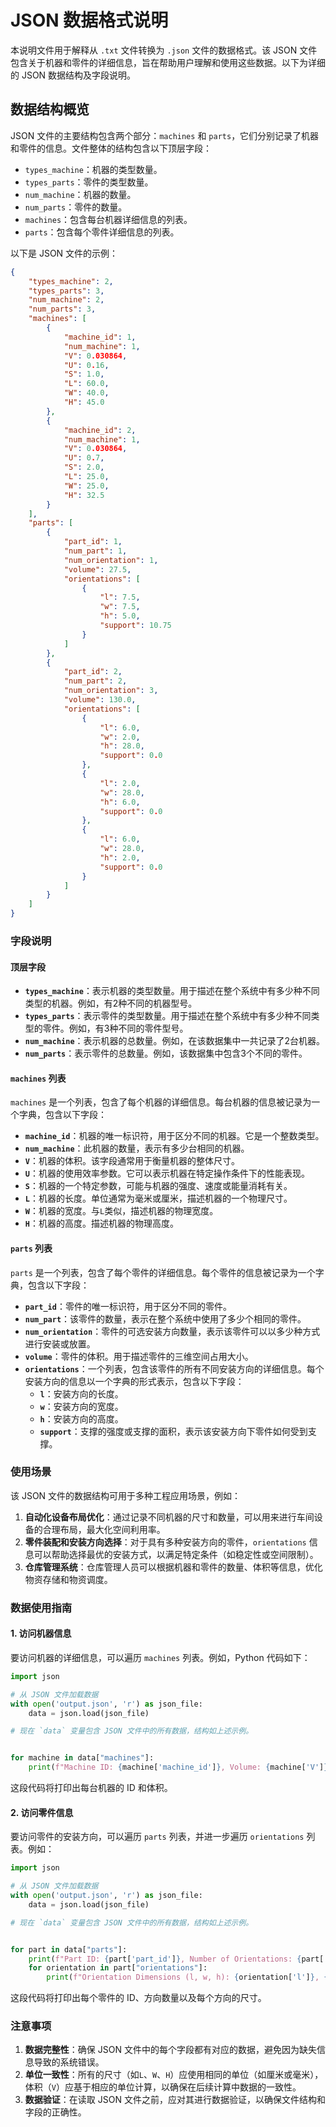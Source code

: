 # JSON 数据格式说明

本说明文件用于解释从 `.txt` 文件转换为 `.json` 文件的数据格式。该 JSON 文件包含关于机器和零件的详细信息，旨在帮助用户理解和使用这些数据。以下为详细的 JSON 数据结构及字段说明。

## 数据结构概览

JSON 文件的主要结构包含两个部分：`machines` 和 `parts`，它们分别记录了机器和零件的信息。文件整体的结构包含以下顶层字段：

- `types_machine`：机器的类型数量。
- `types_parts`：零件的类型数量。
- `num_machine`：机器的数量。
- `num_parts`：零件的数量。
- `machines`：包含每台机器详细信息的列表。
- `parts`：包含每个零件详细信息的列表。


以下是 JSON 文件的示例：

```json
{
    "types_machine": 2,
    "types_parts": 3,
    "num_machine": 2,
    "num_parts": 3,
    "machines": [
        {
            "machine_id": 1,
            "num_machine": 1,
            "V": 0.030864,
            "U": 0.16,
            "S": 1.0,
            "L": 60.0,
            "W": 40.0,
            "H": 45.0
        },
        {
            "machine_id": 2,
            "num_machine": 1,
            "V": 0.030864,
            "U": 0.7,
            "S": 2.0,
            "L": 25.0,
            "W": 25.0,
            "H": 32.5
        }
    ],
    "parts": [
        {
            "part_id": 1,
            "num_part": 1,
            "num_orientation": 1,
            "volume": 27.5,
            "orientations": [
                {
                    "l": 7.5,
                    "w": 7.5,
                    "h": 5.0,
                    "support": 10.75
                }
            ]
        },
        {
            "part_id": 2,
            "num_part": 2,
            "num_orientation": 3,
            "volume": 130.0,
            "orientations": [
                {
                    "l": 6.0,
                    "w": 2.0,
                    "h": 28.0,
                    "support": 0.0
                },
                {
                    "l": 2.0,
                    "w": 28.0,
                    "h": 6.0,
                    "support": 0.0
                },
                {
                    "l": 6.0,
                    "w": 28.0,
                    "h": 2.0,
                    "support": 0.0
                }
            ]
        }
    ]
}
```


### 字段说明

#### 顶层字段
- **`types_machine`**：表示机器的类型数量。用于描述在整个系统中有多少种不同类型的机器。例如，有2种不同的机器型号。
- **`types_parts`**：表示零件的类型数量。用于描述在整个系统中有多少种不同类型的零件。例如，有3种不同的零件型号。
- **`num_machine`**：表示机器的总数量。例如，在该数据集中一共记录了2台机器。
- **`num_parts`**：表示零件的总数量。例如，该数据集中包含3个不同的零件。

#### `machines` 列表
`machines` 是一个列表，包含了每个机器的详细信息。每台机器的信息被记录为一个字典，包含以下字段：
- **`machine_id`**：机器的唯一标识符，用于区分不同的机器。它是一个整数类型。
- **`num_machine`**：此机器的数量，表示有多少台相同的机器。
- **`V`**：机器的体积。该字段通常用于衡量机器的整体尺寸。
- **`U`**：机器的使用效率参数。它可以表示机器在特定操作条件下的性能表现。
- **`S`**：机器的一个特定参数，可能与机器的强度、速度或能量消耗有关。
- **`L`**：机器的长度。单位通常为毫米或厘米，描述机器的一个物理尺寸。
- **`W`**：机器的宽度。与`L`类似，描述机器的物理宽度。
- **`H`**：机器的高度。描述机器的物理高度。

#### `parts` 列表
`parts` 是一个列表，包含了每个零件的详细信息。每个零件的信息被记录为一个字典，包含以下字段：
- **`part_id`**：零件的唯一标识符，用于区分不同的零件。
- **`num_part`**：该零件的数量，表示在整个系统中使用了多少个相同的零件。
- **`num_orientation`**：零件的可选安装方向数量，表示该零件可以以多少种方式进行安装或放置。
- **`volume`**：零件的体积。用于描述零件的三维空间占用大小。
- **`orientations`**：一个列表，包含该零件的所有不同安装方向的详细信息。每个安装方向的信息以一个字典的形式表示，包含以下字段：
  - **`l`**：安装方向的长度。
  - **`w`**：安装方向的宽度。
  - **`h`**：安装方向的高度。
  - **`support`**：支撑的强度或支撑的面积，表示该安装方向下零件如何受到支撑。

### 使用场景
该 JSON 文件的数据结构可用于多种工程应用场景，例如：
1. **自动化设备布局优化**：通过记录不同机器的尺寸和数量，可以用来进行车间设备的合理布局，最大化空间利用率。
2. **零件装配和安装方向选择**：对于具有多种安装方向的零件，`orientations` 信息可以帮助选择最优的安装方式，以满足特定条件（如稳定性或空间限制）。
3. **仓库管理系统**：仓库管理人员可以根据机器和零件的数量、体积等信息，优化物资存储和物资调度。

### 数据使用指南

#### 1. 访问机器信息
要访问机器的详细信息，可以遍历 `machines` 列表。例如，Python 代码如下：
```python
import json

# 从 JSON 文件加载数据
with open('output.json', 'r') as json_file:
    data = json.load(json_file)

# 现在 `data` 变量包含 JSON 文件中的所有数据，结构如上述示例。


for machine in data["machines"]:
    print(f"Machine ID: {machine['machine_id']}, Volume: {machine['V']}")
```
这段代码将打印出每台机器的 ID 和体积。

#### 2. 访问零件信息
要访问零件的安装方向，可以遍历 `parts` 列表，并进一步遍历 `orientations` 列表。例如：
```python
import json

# 从 JSON 文件加载数据
with open('output.json', 'r') as json_file:
    data = json.load(json_file)

# 现在 `data` 变量包含 JSON 文件中的所有数据，结构如上述示例。


for part in data["parts"]:
    print(f"Part ID: {part['part_id']}, Number of Orientations: {part['num_orientation']}")
    for orientation in part["orientations"]:
        print(f"Orientation Dimensions (l, w, h): {orientation['l']}, {orientation['w']}, {orientation['h']}")
```
这段代码将打印出每个零件的 ID、方向数量以及每个方向的尺寸。

### 注意事项
1. **数据完整性**：确保 JSON 文件中的每个字段都有对应的数据，避免因为缺失信息导致的系统错误。
2. **单位一致性**：所有的尺寸（如`L`、`W`、`H`）应使用相同的单位（如厘米或毫米），体积（`V`）应基于相应的单位计算，以确保在后续计算中数据的一致性。
3. **数据验证**：在读取 JSON 文件之前，应对其进行数据验证，以确保文件结构和字段的正确性。
